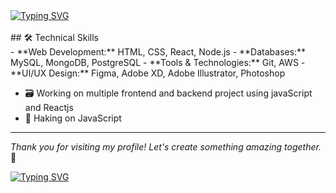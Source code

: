 <div> <a href="https://git.io/typing-svg"><img src="https://readme-typing-svg.herokuapp.com?font=Fira+Code&size=20&pause=1000&color=2CF700&width=435&lines=Hello%F0%9F%91%8B+I'm+Tirth+Patel" alt="Typing SVG" /></a> </div>
</br>
## 🛠 Technical Skills
</br>
- **Web Development:** HTML, CSS, React, Node.js
- **Databases:** MySQL, MongoDB, PostgreSQL
- **Tools & Technologies:** Git, AWS
- **UI/UX Design:** Figma, Adobe XD, Adobe Illustrator, Photoshop 

- 🗃️ Working on multiple frontend and backend project using javaScript and Reactjs
- 🎯 Haking on JavaScript
 ___
*Thank you for visiting my profile! Let's create something amazing together.* 🤝
<div ><a href="" target="_blank"><a href=""><img src="https://readme-typing-svg.demolab.com?font=Mooli&pause=1000&multiline=true&width=435&lines=%E2%9C%A8EVER+POSITIVE%2C+NEVER+NEGATIVE%E2%9C%A8" alt="Typing SVG" /></a></div>

